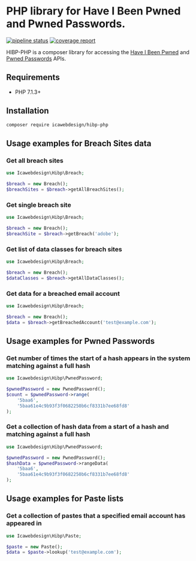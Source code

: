 # PHP library for Have I Been Pwned and Pwned Passwords.

[![pipeline status](https://gitlab.2up.io/ian/hibp-php/badges/master/pipeline.svg)](https://gitlab.2up.io/ian/hibp-php/commits/master) [![coverage report](https://gitlab.2up.io/ian/hibp-php/badges/master/coverage.svg)](https://gitlab.2up.io/ian/hibp-php/commits/master)

HIBP-PHP is a composer library for accessing the [Have I Been Pwned](https://haveibeenpwned.com) and [Pwned Passwords](https://pwnedpassword.com) APIs.

## Requirements

* PHP 7.1.3+

## Installation


```bash
composer require icawebdesign/hibp-php
```

## Usage examples for Breach Sites data

### Get all breach sites

```php
use Icawebdesign\Hibp\Breach;

$breach = new Breach();
$breachSites = $breach->getAllBreachSites();
```

### Get single breach site

```php
use Icawebdesign\Hibp\Breach;

$breach = new Breach();
$breachSite = $breach->getBreach('adobe');
```

### Get list of data classes for breach sites
```php
use Icawebdesign\Hibp\Breach;

$breach = new Breach();
$dataClasses = $breach->getAllDataClasses();
```

### Get data for a breached email account
```php
use Icawebdesign\Hibp\Breach;

$breach = new Breach();
$data = $breach->getBreachedAccount('test@example.com');
```

## Usage examples for Pwned Passwords

### Get number of times the start of a hash appears in the system matching against a full hash
```php
use Icawebdesign\Hibp\PwnedPassword;

$pwnedPassword = new PwnedPassword();
$count = $pwnedPassword->range(
    '5baa6',
    '5baa61e4c9b93f3f0682250b6cf8331b7ee68fd8'
);
```

### Get a collection of hash data from a start of a hash and matching against a full hash
```php
use Icawebdesign\Hibp\PwnedPassword;

$pwnedPassword = new PwnedPassword();
$hashData = $pwnedPassword->rangeData(
    '5baa6',
    '5baa61e4c9b93f3f0682250b6cf8331b7ee68fd8'
);
```

## Usage examples for Paste lists

### Get a collection of pastes that a specified email account has appeared in
```php
use Icawebdesign\Hibp\Paste;

$paste = new Paste();
$data = $paste->lookup('test@example.com');
```
